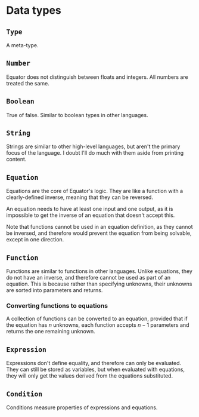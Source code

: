 # Data types

## `Type`

A meta-type.

## `Number`

Equator does not distinguish between floats and integers. All numbers are
treated the same.

## `Boolean`

True of false. Similar to boolean types in other languages.

## `String`

Strings are similar to other high-level languages, but aren't the primary
focus of the language. I doubt I'll do much with them aside from printing
content.

## `Equation`

Equations are the core of Equator's logic. They are like a function with a
clearly-defined inverse, meaning that they can be reversed.

An equation needs to have at least one input and one output, as it is
impossible to get the inverse of an equation that doesn't accept this.

Note that functions cannot be used in an equation definition, as they cannot
be inversed, and therefore would prevent the equation from being solvable,
except in one direction.

## `Function`

Functions are similar to functions in other languages. Unlike equations, they
do not have an inverse, and therefore cannot be used as part of an equation.
This is because rather than specifying unknowns, their unknowns are sorted into
parameters and returns.

### Converting functions to equations

A collection of functions can be converted to an equation, provided that if the
equation has $n$ unknowns, each function accepts $n - 1$ parameters and returns
the one remaining unknown.

## `Expression`

Expressions don't define equality, and therefore can only be evaluated. They
can still be stored as variables, but when evaluated with equations, they will
only get the values derived from the equations substituted.

## `Condition`

Conditions measure properties of expressions and equations.
